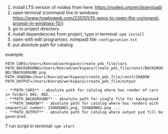 1. install LTS version of nodejs from here: https://nodejs.org/en/download/ 
2. open terminal (command line in windows: https://www.howtogeek.com/235101/10-ways-to-open-the-command-prompt-in-windows-10/) 
3. go to project directory 
4. install dependencies from project, type in terminal: `npm install`
5. open with edit program(ex. notepad) file: `configuration.txt`  
6. put absolute path for catalog 

example: 

`
PATH_CARS=/Users/Konrad/workspace/create_pds_file/cars
PATH_BACKGROUND=/Users/Konrad/workspace/create_pds_file/const/BACKGROUND/3BACKGROUND.png
PATH_SHADOW=/Users/Konrad/workspace/create_pds_file/const/SHADOW
PATH_OUTPUT=/Users/Konrad/workspace/create_pds_file/output
`

    - **PATH_CARS** - absolute path for catalog where has render of cars in folders 001, 002, .... 
    - **PATH_BACKGROUND** - absolute path for single file for background
    - **PATH_SHADOW** - absolute path for catalog where has renders with sequential number: 2SHADOW01.png, 2SHADOW02.png ...
    - **PATH_OUTPUT** - absolute path for catalog where output psd fill be generated. 

7 run script in terminal: `npm start`
